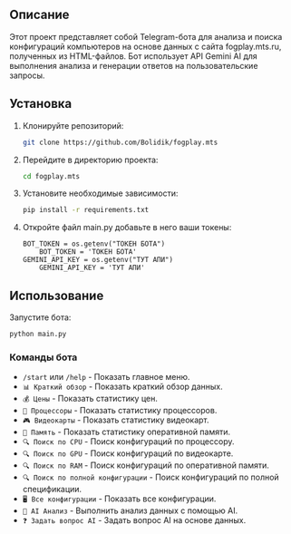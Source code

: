 ## Описание

Этот проект представляет собой Telegram-бота для анализа и поиска конфигураций компьютеров на основе данных с сайта fogplay.mts.ru, полученных из HTML-файлов. Бот использует API Gemini AI для выполнения анализа и генерации ответов на пользовательские запросы.

## Установка

1. Клонируйте репозиторий:
    ```bash
    git clone https://github.com/Bolidik/fogplay.mts
    ```

2. Перейдите в директорию проекта:
    ```bash
    cd fogplay.mts
    ```

3. Установите необходимые зависимости:
    ```bash
    pip install -r requirements.txt
    ```

4. Откройте файл main.py добавьте в него ваши токены:
    ```plaintext
    BOT_TOKEN = os.getenv("ТОКЕН БОТА")
        BOT_TOKEN = 'ТОКЕН БОТА'
    GEMINI_API_KEY = os.getenv("ТУТ АПИ")
        GEMINI_API_KEY = 'ТУТ АПИ'
    ```

## Использование

Запустите бота:
```bash
python main.py
```

### Команды бота

- `/start` или `/help` - Показать главное меню.
- `📊 Краткий обзор` - Показать краткий обзор данных.
- `💰 Цены` - Показать статистику цен.
- `🔧 Процессоры` - Показать статистику процессоров.
- `🎮 Видеокарты` - Показать статистику видеокарт.
- `💾 Память` - Показать статистику оперативной памяти.
- `🔍 Поиск по CPU` - Поиск конфигураций по процессору.
- `🔍 Поиск по GPU` - Поиск конфигураций по видеокарте.
- `🔍 Поиск по RAM` - Поиск конфигураций по оперативной памяти.
- `🔍 Поиск по полной конфигурации` - Поиск конфигураций по полной спецификации.
- `🖥️ Все конфигурации` - Показать все конфигурации.
- `🤖 AI Анализ` - Выполнить анализ данных с помощью AI.
- `❓ Задать вопрос AI` - Задать вопрос AI на основе данных.
